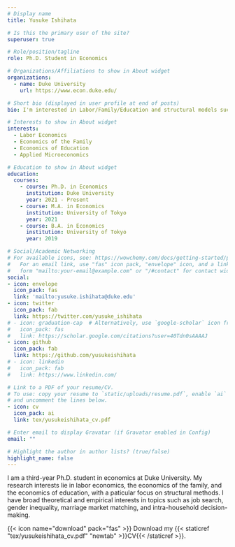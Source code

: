 ```yaml
---
# Display name
title: Yusuke Ishihata

# Is this the primary user of the site?
superuser: true

# Role/position/tagline
role: Ph.D. Student in Economics

# Organizations/Affiliations to show in About widget
organizations:
  - name: Duke University
    url: https://www.econ.duke.edu/

# Short bio (displayed in user profile at end of posts)
bio: I'm interested in Labor/Family/Education and structural models such as job search and marriage matching.

# Interests to show in About widget
interests:
  - Labor Economics
  - Economics of the Family
  - Economics of Education
  - Applied Microeconomics

# Education to show in About widget
education:
  courses:
    - course: Ph.D. in Economics
      institution: Duke University
      year: 2021 - Present
    - course: M.A. in Economics
      institution: University of Tokyo
      year: 2021
    - course: B.A. in Economics
      institution: University of Tokyo
      year: 2019

# Social/Academic Networking
# For available icons, see: https://wowchemy.com/docs/getting-started/page-builder/#icons
#   For an email link, use "fas" icon pack, "envelope" icon, and a link in the
#   form "mailto:your-email@example.com" or "/#contact" for contact widget.
social:
- icon: envelope
  icon_pack: fas
  link: 'mailto:yusuke.ishihata@duke.edu'
- icon: twitter
  icon_pack: fab
  link: https://twitter.com/yusuke_ishihata
# - icon: graduation-cap  # Alternatively, use `google-scholar` icon from `ai` icon pack
#   icon_pack: fas
#   link: https://scholar.google.com/citations?user=40Tdn0sAAAAJ
- icon: github
  icon_pack: fab
  link: https://github.com/yusukeishihata
# - icon: linkedin
#   icon_pack: fab
#   link: https://www.linkedin.com/

# Link to a PDF of your resume/CV.
# To use: copy your resume to `static/uploads/resume.pdf`, enable `ai` icons in `params.yaml`,
# and uncomment the lines below.
- icon: cv
  icon_pack: ai
  link: tex/yusukeishihata_cv.pdf

# Enter email to display Gravatar (if Gravatar enabled in Config)
email: ""

# Highlight the author in author lists? (true/false)
highlight_name: false
---
```


I am a third-year Ph.D. student in economics at Duke University.
My research interests lie in labor economics, the economics of the family, and the economics of education, with a paticular focus on structural methods.
I have broad theoretical and empirical interests in topics such as job search, gender inequality, marriage market matching, and intra-household decision-making.

{{< icon name="download" pack="fas" >}} Download my {{< staticref "tex/yusukeishihata_cv.pdf" "newtab" >}}CV{{< /staticref >}}.